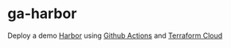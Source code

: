 # ga-harbor
Deploy a demo [Harbor](https://github.com/goharbor/harbor) using [Github Actions](https://github.com/features/actions) and [Terraform Cloud](https://www.terraform.io/docs/cloud/index.html)
